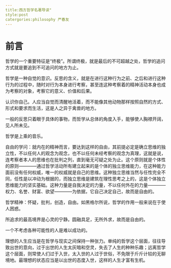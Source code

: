 ```yaml
---
title:西方哲学名著导读"
style:post
catergories:philosophy 严春友
---
```

# 前言

哲学的一个重要特征是“终极”。所谓终极，就是最后的不可超越之处，哲学的追问方式就是要追到不可追问的地方为止。

哲学是一种自觉的意识。反思的含义，就是在进行这种行为之前、之后和进行这种行为的过程中，随时对行为本身进行考察，甚至连这种考察着的精神活动本身也成为考察的对象，考察它的意义、价值和后果。

认识你自己。人应当自觉而清醒地活着，而不能像其他动物那样按照自然的方式、形式和要求而生活，这是人之异于禽兽的地方。

一般的反思只着眼于具体的事物，而哲学从总体的角度入手，能够使人胸襟开阔，见人所未见。

哲学是上乘的音乐。

自由的学问：就内在的精神而言，要达到这样的自由，其前提必定是确立思维的独立性，不以任何人的观念为观念，也不以任何未经考察的观念为真理，这就是说，连考察者本人的思维也在批判之列，直到毫无可疑之处为止。这个原则就是个体性的原则————通过哲学活动所有建立起来的是个体的独立思维能力，在这种能力面前没有任何权威，唯一的权威就是自己的思维。这种独立思维当然与任性完全不同，任性是以冲动为根据的，而独立思维是建筑在理性思考之上的，这是个体独立思维能力的坚实基础。这种力量是自我决定的力量，不以任何外在的力量————权力、名誉、财富、欲望————为依据，它自己决定自己，故而是自由的。

哲学精神：怀疑，批判，创造，自由。如黑格尔所说，哲学的作用一般来说在于使人困惑。

所追求的最高境界是心灵的宁静。圆融具足，无所外求，故而是自由的。

一个不考虑各种可能性的人是难以成功的。

理想的人生应当是在哲学与现实之间保持一种张力。单纯的哲学这个层面，往往导致出世的意向，过于出世的人生太灰暗和空灵，失去了人生的种种乐趣；远离哲学这个层面，则常使人们过于入世，太入世的人过于世俗，不免限于斤斤计较的无聊境地。最理想的状态应当是以出世的态度入世，这样的人生才富有生机。

